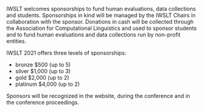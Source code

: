
IWSLT welcomes sponsorships to fund human evaluations, data collections and students. 
Sponsorships in kind will be managed by the IWSLT Chairs in collaboration with the sponsor. 
Donations in cash will be collected through the Association for Computational Linguistics 
and used to sponsor students and to fund human evaluations and data collections run by non-profit entities.

IWSLT 2021 offers three levels of sponsorships: 

- bronze $500 (up to 5) 
- silver $1,000 (up to 3) 
- gold  $2,000 (up to 2)
- platinum $4,000 (up to 2)

Sponsors will be recognized in the website, during the conference and in the conference proceedings.

